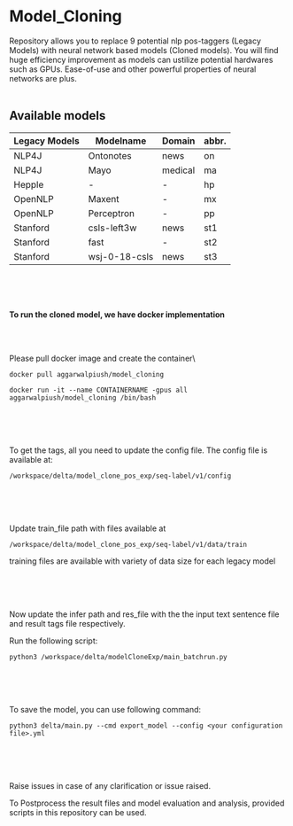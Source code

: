# Model_Cloning
Repository allows you to replace 9 potential nlp pos-taggers (Legacy Models) with neural network based models (Cloned models). You will find huge efficiency improvement as models can ustilize potential hardwares such as GPUs. Ease-of-use and other powerful properties of neural networks are plus.
<br />
<br />


## Available models

| **Legacy Models** | **Modelname** | **Domain** | **abbr.** |
| ------------- | ----------------- | ---------- | --------- |
|  NLP4J | Ontonotes | news | on|
| NLP4J  | Mayo | medical | ma |
| Hepple | - | - | hp |
|OpenNLP | Maxent | - | mx |
|OpenNLP | Perceptron | - | pp |
|Stanford|csls-left3w|news|st1|
|Stanford|fast|-|st2|
|Stanford|wsj-0-18-csls|news|st3|


<br />
<br />
<br />



**To run the cloned model, we have docker implementation**

<br />
<br />

Please pull docker image and create the container\

```docker pull aggarwalpiush/model_cloning```

```docker run -it --name CONTAINERNAME -gpus all aggarwalpiush/model_cloning /bin/bash```


<br />
<br />
<br />



To get the tags, all you need to update the config file. The config file is available at:
<br />

```/workspace/delta/model_clone_pos_exp/seq-label/v1/config```

<br />
<br />
<br />



Update train_file path with files available at 
<br />

```/workspace/delta/model_clone_pos_exp/seq-label/v1/data/train```

training files are available with variety of data size for each legacy model 


<br />
<br />
<br />


Now update the infer path and res_file with the the input text sentence file and result tags file respectively.

Run the following script:
<br />

```python3 /workspace/delta/modelCloneExp/main_batchrun.py```

<br />
<br />
<br />


To save the model, you can use following command:
<br />

```python3 delta/main.py --cmd export_model --config <your configuration file>.yml```



<br />
<br />
<br />


Raise issues in case of any clarification or issue raised.
<br />

To Postprocess the result files and model evaluation and analysis, provided scripts in this repository can be used.
<br />


